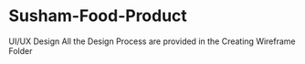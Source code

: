 # Susham-Food-Product
UI/UX Design
All the Design Process are provided in the Creating Wireframe Folder

